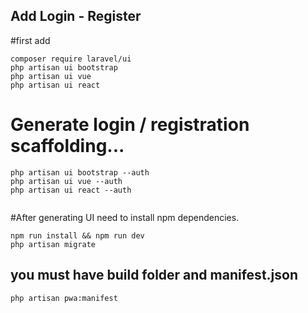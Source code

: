 Add Login - Register
----
#first add
```shell
composer require laravel/ui
php artisan ui bootstrap
php artisan ui vue
php artisan ui react
```

# Generate login / registration scaffolding...
```shell
php artisan ui bootstrap --auth
php artisan ui vue --auth
php artisan ui react --auth
  
```

#After generating UI need to install npm dependencies.
```shell
npm run install && npm run dev
php artisan migrate
```

## you must have build folder and manifest.json
```shell
php artisan pwa:manifest
```